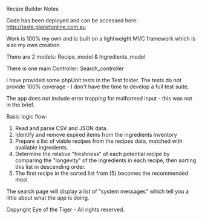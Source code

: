Recipe Builder Notes

Code has been deployed and can be accessed here:
http://taste.planetonline.com.au

Work is 100% my own and is built on a lightweight MVC framework which is also my own creation.

There are 2 models: Recipe_model & Ingredients_model

There is one main Controller: Search_controller

I have provided some phpUnit tests in the Test folder. The tests do not provide 100% coverage - I don't have the time to develop a full test suite.

The app does not include error trapping for malformed input - this was not in the brief.

Basic logic flow:

1. Read and parse CSV and JSON data.
2. Identify and remove expired items from the ingredients inventory
3. Prepare a list of viable recipes from the recipes data, matched with available ingredients.
4. Determine the relative "freshness" of each potential recipe by comparing the "longevity" of the ingredients in each recipe, then sorting this list in descending order.
5. The first recipe in the sorted list from (5) becomes the recommended meal. 

The search page will display a list of "system messages" which tell you a little about what the app is doing.

Copyright Eye of the Tiger - All rights reserved.




